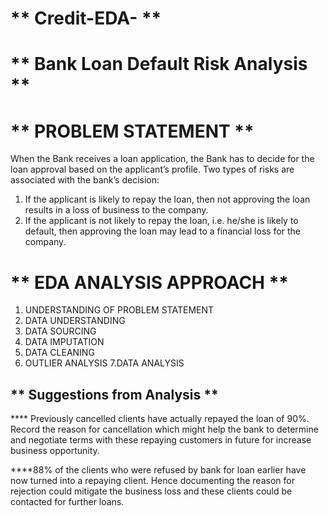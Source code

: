 # ** Credit-EDA- **
# ** Bank Loan Default Risk Analysis **  
# ** PROBLEM STATEMENT ** 
 When the Bank receives a loan application, the Bank has to decide for the loan approval based on the applicant’s profile.
Two types of risks are associated with the bank’s decision:
1. If the applicant is likely to repay the loan, then not approving the loan results in a loss of business to the company.
2. If the applicant is not likely to repay the loan, i.e. he/she is likely to default, then approving the loan may lead to a financial loss for the company.

# ** EDA ANALYSIS APPROACH **
1. UNDERSTANDING OF PROBLEM STATEMENT
2. DATA UNDERSTANDING
3. DATA SOURCING
4. DATA IMPUTATION
5. DATA CLEANING
6. OUTLIER ANALYSIS
7.DATA ANALYSIS

## **  Suggestions from Analysis ** 
**** Previously cancelled clients have actually repayed the loan of 90%. Record the reason for cancellation which might help the bank to determine and negotiate terms with these repaying customers in future for increase business opportunity.

****88% of the clients who were refused by bank for loan earlier have now turned into a repaying client. Hence documenting the reason for rejection could mitigate the 
business loss and these clients could be contacted for further loans.

